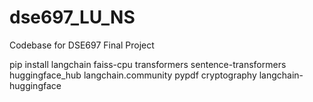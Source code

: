 # dse697_LU_NS
Codebase for DSE697 Final Project

pip install langchain faiss-cpu transformers sentence-transformers huggingface_hub langchain.community pypdf cryptography langchain-huggingface



